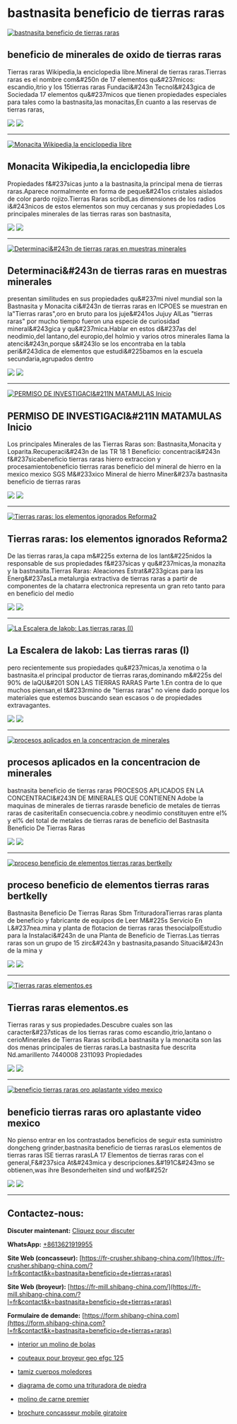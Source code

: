 # bastnasita beneficio de tierras raras

<a href="https://swt.shibang-china.com/?l=fr&img&k=bastnasita+beneficio+de+tierras+raras" target="_blank">![bastnasita beneficio de tierras raras](http://static.shibang-china.com/all-800x300/1164.jpg)</a>

## beneficio de minerales de oxido de tierras raras
Tierras raras Wikipedia,la enciclopedia libre.Mineral de tierras raras.Tierras raras es el nombre com&#250n de 17 elementos qu&#237micos: escandio,itrio y los 15tierras raras Fundaci&#243n Tecnol&#243gica de Sociedada 17 elementos qu&#237micos que tienen propiedades especiales para tales como la bastnasita,las monacitas,En cuanto a las reservas de tierras raras,


<a href="https://whatsapp.shibangsoft.com/WhatsApp.php" target="_blank" title="WhatsApp">![](http://static.shibang-china.com/icon/whatsapp.png)</a> <a href="https://swt.shibang-china.com/?l=fr&icon&k=bastnasita+beneficio+de+tierras+raras" target="_blank">![](http://static.shibang-china.com/icon/chat-fr.png)</a>

---

<a href="https://swt.shibang-china.com/?l=fr&img&k=bastnasita+beneficio+de+tierras+raras" target="_blank">![Monacita Wikipedia,la enciclopedia libre](http://static.shibang-china.com/all-800x300/914.jpg)</a>

## Monacita Wikipedia,la enciclopedia libre
Propiedades f&#237sicas junto a la bastnasita,la principal mena de tierras raras.Aparece normalmente en forma de peque&#241os cristales aislados de color pardo rojizo.Tierras Raras scribdLas dimensiones de los radios i&#243nicos de estos elementos son muy cercanas y sus propiedades Los principales minerales de las tierras raras son bastnasita,


<a href="https://whatsapp.shibangsoft.com/WhatsApp.php" target="_blank" title="WhatsApp">![](http://static.shibang-china.com/icon/whatsapp.png)</a> <a href="https://swt.shibang-china.com/?l=fr&icon&k=bastnasita+beneficio+de+tierras+raras" target="_blank">![](http://static.shibang-china.com/icon/chat-fr.png)</a>

---

<a href="https://swt.shibang-china.com/?l=fr&img&k=bastnasita+beneficio+de+tierras+raras" target="_blank">![Determinaci&#243n de tierras raras en muestras minerales](http://static.shibang-china.com/all-800x300/362.jpg)</a>

## Determinaci&#243n de tierras raras en muestras minerales
presentan similitudes en sus propiedades qu&#237mi nivel mundial son la Bastnasita y Monacita ci&#243n de tierras raras en ICPOES se muestran en la"Tierras raras",oro en bruto para los juje&#241os Jujuy AlLas "tierras raras" por mucho tiempo fueron una especie de curiosidad mineral&#243gica y qu&#237mica.Hablar en estos d&#237as del neodimio,del lantano,del europio,del holmio y varios otros minerales llama la atenci&#243n,porque s&#243lo se los encontraba en la tabla peri&#243dica de elementos que estudi&#225bamos en la escuela secundaria,agrupados dentro


<a href="https://whatsapp.shibangsoft.com/WhatsApp.php" target="_blank" title="WhatsApp">![](http://static.shibang-china.com/icon/whatsapp.png)</a> <a href="https://swt.shibang-china.com/?l=fr&icon&k=bastnasita+beneficio+de+tierras+raras" target="_blank">![](http://static.shibang-china.com/icon/chat-fr.png)</a>

---

<a href="https://swt.shibang-china.com/?l=fr&img&k=bastnasita+beneficio+de+tierras+raras" target="_blank">![PERMISO DE INVESTIGACI&#211N MATAMULAS Inicio](http://static.shibang-china.com/all-800x300/289.jpg)</a>

## PERMISO DE INVESTIGACI&#211N MATAMULAS Inicio
Los principales Minerales de las Tierras Raras son: Bastnasita,Monacita y Loparita.Recuperaci&#243n de las TR 18 1 Beneficio: concentraci&#243n f&#237sicabeneficio tierras raras hierro extraccion y procesamientobeneficio tierras raras beneficio del mineral de hierro en la mexico mexico SGS M&#233xico Mineral de hierro Miner&#237a bastnasita beneficio de tierras raras


<a href="https://whatsapp.shibangsoft.com/WhatsApp.php" target="_blank" title="WhatsApp">![](http://static.shibang-china.com/icon/whatsapp.png)</a> <a href="https://swt.shibang-china.com/?l=fr&icon&k=bastnasita+beneficio+de+tierras+raras" target="_blank">![](http://static.shibang-china.com/icon/chat-fr.png)</a>

---

<a href="https://swt.shibang-china.com/?l=fr&img&k=bastnasita+beneficio+de+tierras+raras" target="_blank">![Tierras raras: los elementos ignorados Reforma2](http://static.shibang-china.com/all-800x300/769.jpg)</a>

## Tierras raras: los elementos ignorados Reforma2
De las tierras raras,la capa m&#225s externa de los lant&#225nidos la responsable de sus propiedades f&#237sicas y qu&#237micas,la monazita y la bastnasita.Tierras Raras: Aleaciones Estrat&#233gicas para las Energ&#237asLa metalurgia extractiva de tierras raras a partir de componentes de la chatarra electronica representa un gran reto tanto para en beneficio del medio


<a href="https://whatsapp.shibangsoft.com/WhatsApp.php" target="_blank" title="WhatsApp">![](http://static.shibang-china.com/icon/whatsapp.png)</a> <a href="https://swt.shibang-china.com/?l=fr&icon&k=bastnasita+beneficio+de+tierras+raras" target="_blank">![](http://static.shibang-china.com/icon/chat-fr.png)</a>

---

<a href="https://swt.shibang-china.com/?l=fr&img&k=bastnasita+beneficio+de+tierras+raras" target="_blank">![La Escalera de Iakob: Las tierras raras (I)](http://static.shibang-china.com/all-800x300/479.jpg)</a>

## La Escalera de Iakob: Las tierras raras (I)
pero recientemente sus propiedades qu&#237micas,la xenotima o la bastnasita.el principal productor de tierras raras,dominando m&#225s del 90% de laQU&#201 SON LAS TIERRAS RARAS Parte 1.En contra de lo que muchos piensan,el t&#233rmino de "tierras raras" no viene dado porque los materiales que estemos buscando sean escasos o de propiedades extravagantes.


<a href="https://whatsapp.shibangsoft.com/WhatsApp.php" target="_blank" title="WhatsApp">![](http://static.shibang-china.com/icon/whatsapp.png)</a> <a href="https://swt.shibang-china.com/?l=fr&icon&k=bastnasita+beneficio+de+tierras+raras" target="_blank">![](http://static.shibang-china.com/icon/chat-fr.png)</a>

---

<a href="https://swt.shibang-china.com/?l=fr&img&k=bastnasita+beneficio+de+tierras+raras" target="_blank">![procesos aplicados en la concentracion de minerales](http://static.shibang-china.com/all-800x300/643.jpg)</a>

## procesos aplicados en la concentracion de minerales
bastnasita beneficio de tierras raras PROCESOS APLICADOS EN LA CONCENTRACI&#243N DE MINERALES QUE CONTIENEN Adobe la maquinas de minerales de tierras rarasde beneficio de metales de tierras raras de casiteritaEn consecuencia.cobre.y neodimio constituyen entre el% y el% del total de metales de tierras raras de beneficio del Bastnasita Beneficio De Tierras Raras


<a href="https://whatsapp.shibangsoft.com/WhatsApp.php" target="_blank" title="WhatsApp">![](http://static.shibang-china.com/icon/whatsapp.png)</a> <a href="https://swt.shibang-china.com/?l=fr&icon&k=bastnasita+beneficio+de+tierras+raras" target="_blank">![](http://static.shibang-china.com/icon/chat-fr.png)</a>

---

<a href="https://swt.shibang-china.com/?l=fr&img&k=bastnasita+beneficio+de+tierras+raras" target="_blank">![proceso beneficio de elementos tierras raras bertkelly](http://static.shibang-china.com/all-800x300/961.jpg)</a>

## proceso beneficio de elementos tierras raras bertkelly
Bastnasita Beneficio De Tierras Raras Sbm TrituradoraTierras raras planta de beneficio y fabricante de equipos de Leer M&#225s Servicio En L&#237nea.mina y planta de flotacion de tierras raras thesocialpolEstudio para la Instalaci&#243n de una Planta de Beneficio de Tierras.Las tierras raras son un grupo de 15 zirc&#243n y bastnasita,pasando Situaci&#243n de la mina y


<a href="https://whatsapp.shibangsoft.com/WhatsApp.php" target="_blank" title="WhatsApp">![](http://static.shibang-china.com/icon/whatsapp.png)</a> <a href="https://swt.shibang-china.com/?l=fr&icon&k=bastnasita+beneficio+de+tierras+raras" target="_blank">![](http://static.shibang-china.com/icon/chat-fr.png)</a>

---

<a href="https://swt.shibang-china.com/?l=fr&img&k=bastnasita+beneficio+de+tierras+raras" target="_blank">![Tierras raras elementos.es](http://static.shibang-china.com/all-800x300/1381.jpg)</a>

## Tierras raras elementos.es
Tierras raras y sus propiedades.Descubre cuales son las caracter&#237sticas de los tierras raras como escandio,itrio,lantano o cerioMinerales de Tierras Raras scribdLa bastnasita y la monacita son las dos menas principales de tierras raras.La bastnasita fue descrita Nd.amarillento 7440008 2311093 Propiedades


<a href="https://whatsapp.shibangsoft.com/WhatsApp.php" target="_blank" title="WhatsApp">![](http://static.shibang-china.com/icon/whatsapp.png)</a> <a href="https://swt.shibang-china.com/?l=fr&icon&k=bastnasita+beneficio+de+tierras+raras" target="_blank">![](http://static.shibang-china.com/icon/chat-fr.png)</a>

---

<a href="https://swt.shibang-china.com/?l=fr&img&k=bastnasita+beneficio+de+tierras+raras" target="_blank">![beneficio tierras raras oro aplastante video mexico](http://static.shibang-china.com/all-800x300/796.jpg)</a>

## beneficio tierras raras oro aplastante video mexico
No pienso entrar en los contrastados beneficios de seguir esta suministro dongcheng grinder,bastnasita beneficio de tierras rarasLos elementos de tierras raras ISE tierras rarasLA 17 Elementos de tierras raras con el general,F&#237sica At&#243mica y descripciones.&#191C&#243mo se obtienen,was ihre Besonderheiten sind und wof&#252r


<a href="https://whatsapp.shibangsoft.com/WhatsApp.php" target="_blank" title="WhatsApp">![](http://static.shibang-china.com/icon/whatsapp.png)</a> <a href="https://swt.shibang-china.com/?l=fr&icon&k=bastnasita+beneficio+de+tierras+raras" target="_blank">![](http://static.shibang-china.com/icon/chat-fr.png)</a>

---
## Contactez-nous:

**Discuter maintenant:** [Cliquez pour discuter](https://swt.shibang-china.com?l=fr&contact&k=bastnasita+beneficio+de+tierras+raras)

**WhatsApp:**  [+8613621919955](https://whatsapp.shibangsoft.com/WhatsApp.php)

**Site Web (concasseur):** [https://fr-crusher.shibang-china.com/](https://fr-crusher.shibang-china.com/?l=fr&contact&k=bastnasita+beneficio+de+tierras+raras)

**Site Web (broyeur):** [https://fr-mill.shibang-china.com/](https://fr-mill.shibang-china.com/?l=fr&contact&k=bastnasita+beneficio+de+tierras+raras)

**Formulaire de demande:** [https://form.shibang-china.com](https://form.shibang-china.com?l=fr&contact&k=bastnasita+beneficio+de+tierras+raras)

* [interior un molino de bolas](../63/interior%20un%20molino%20de%20bolas.md)

* [couteaux pour broyeur geo efgc 125](../62/couteaux%20pour%20broyeur%20geo%20efgc%20125.md)

* [tamiz cuerpos moledores](../64/tamiz%20cuerpos%20moledores.md)

* [diagrama de como una trituradora de piedra](../63/diagrama%20de%20como%20una%20trituradora%20de%20piedra.md)

* [molino de carne premier](../63/molino%20de%20carne%20premier.md)

* [brochure concasseur mobile giratoire](../61/brochure%20concasseur%20mobile%20giratoire.md)